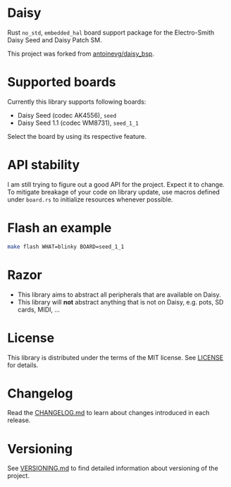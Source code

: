 # Daisy

Rust `no_std`, `embedded_hal` board support package for the Electro-Smith Daisy
Seed and Daisy Patch SM.

This project was forked from
[antoinevg/daisy_bsp](https://github.com/antoinevg/daisy_bsp).

# Supported boards

Currently this library supports following boards:

* Daisy Seed (codec AK4556), `seed`
* Daisy Seed 1.1 (codec WM8731), `seed_1_1`

Select the board by using its respective feature.

# API stability

I am still trying to figure out a good API for the project. Expect it to change.
To mitigate breakage of your code on library update, use macros defined under
`board.rs` to initialize resources whenever possible.

# Flash an example

``` sh
make flash WHAT=blinky BOARD=seed_1_1
```

# Razor

* This library aims to abstract all peripherals that are available on Daisy.
* This library will **not** abstract anything that is not on Daisy, e.g. pots,
  SD cards, MIDI, ...

# License

This library is distributed under the terms of the MIT license. See
[LICENSE](LICENSE) for details.

# Changelog

Read the [CHANGELOG.md](CHANGELOG.md) to learn about changes introduced in each
release.

# Versioning

See [VERSIONING.md](VERSIONING.md) to find detailed information about versioning
of the project.
